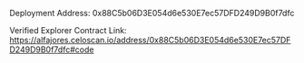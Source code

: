 Deployment Address: 0x88C5b06D3E054d6e530E7ec57DFD249D9B0f7dfc

Verified Explorer Contract Link: https://alfajores.celoscan.io/address/0x88C5b06D3E054d6e530E7ec57DFD249D9B0f7dfc#code